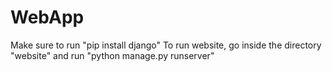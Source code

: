 # WebApp
Make sure to run "pip install django" 
To run website, go inside the directory "website" 
and run "python manage.py runserver"
